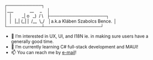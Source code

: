<!---
___         __  _ 
 |     _| o  _)/ \
 | |_|(_| | /__\_/
--->
 ┌───────────┐  
 │\_\_\_              \_\_     \_     │  
 │  \|         \_\| o   \_)  / \\   ├──────────────────┐  
 │  \|   \|\_\| (\_\| \|  /\_\_  \\\_/   │a.k.a Kláben Szabolcs Bence.  │  
 └───────────┴──────────────────┘  

- 👀 I’m interested in UX, UI, and I18N ie. in making sure users have a generally good time.
- 🌱 I’m currently learning C# full-stack development and MAUI!
- 📫 You can reach me by [e-mail](mailto:klaben.szabolcs@gmail.com)!

<!---
Tudi20/Tudi20 is a ✨ special ✨ repository because its `README.md` (this file) appears on your GitHub profile.
You can click the Preview link to take a look at your changes.
--->
